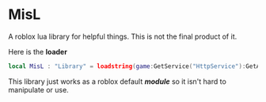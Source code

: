 # MisL
A roblox lua library for helpful things. This is not the final product of it.

Here is the **loader**


```lua
local MisL : "Library" = loadstring(game:GetService("HttpService"):GetAsync("https://raw.githubusercontent.com/SebasRomTen/MisL/main/source.lua"))()
```
This library just works as a roblox default ***module*** so it isn't hard to manipulate or use.
